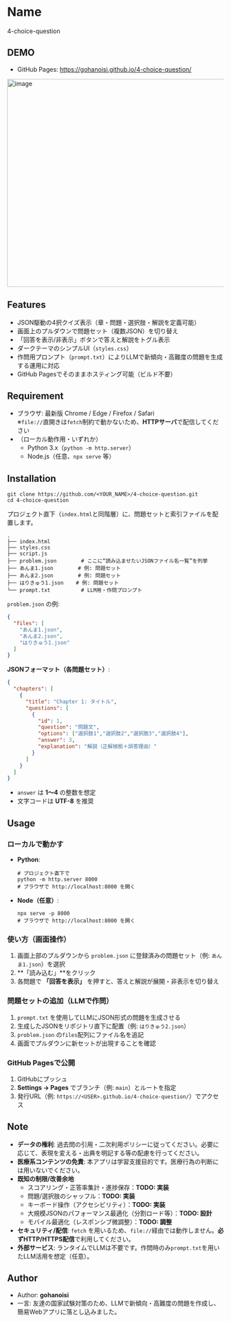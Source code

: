 # Name
4-choice-question

## DEMO
- GitHub Pages: https://gohanoisi.github.io/4-choice-question/  
<img width="819" height="483" alt="image" src="https://github.com/user-attachments/assets/03d65314-29a1-42ee-a69b-932d54edf1b7" />


## Features
- JSON駆動の4択クイズ表示（章・問題・選択肢・解説を定義可能）
- 画面上のプルダウンで問題セット（複数JSON）を切り替え
- 「回答を表示/非表示」ボタンで答えと解説をトグル表示
- ダークテーマのシンプルUI（`styles.css`）
- 作問用プロンプト（`prompt.txt`）によりLLMで新傾向・高難度の問題を生成する運用に対応
- GitHub Pagesでそのままホスティング可能（ビルド不要）

## Requirement
- ブラウザ: 最新版 Chrome / Edge / Firefox / Safari  
  ※`file://`直開きは`fetch`制約で動かないため、**HTTPサーバ**で配信してください
- （ローカル動作用・いずれか）  
  - Python 3.x（`python -m http.server`）  
  - Node.js（任意、`npx serve` 等）

## Installation
```
git clone https://github.com/<YOUR_NAME>/4-choice-question.git
cd 4-choice-question
```

プロジェクト直下（`index.html`と同階層）に、問題セットと索引ファイルを配置します。

```
.
├── index.html
├── styles.css
├── script.js
├── problem.json        # ここに“読み込ませたいJSONファイル名一覧”を列挙
├── あんま1.json        # 例: 問題セット
├── あんま2.json        # 例: 問題セット
├── はりきゅう1.json    # 例: 問題セット
└── prompt.txt          # LLM用・作問プロンプト
```

`problem.json` の例:
```json
{
  "files": [
    "あんま1.json",
    "あんま2.json",
    "はりきゅう1.json"
  ]
}
```

**JSONフォーマット（各問題セット）**:
```json
{
  "chapters": [
    {
      "title": "Chapter 1: タイトル",
      "questions": [
        {
          "id": 1,
          "question": "問題文",
          "options": ["選択肢1","選択肢2","選択肢3","選択肢4"],
          "answer": 3,
          "explanation": "解説（正解根拠＋誤答理由）"
        }
      ]
    }
  ]
}
```
- `answer` は **1〜4** の整数を想定
- 文字コードは **UTF-8** を推奨

## Usage
### ローカルで動かす
- **Python**:
  ```
  # プロジェクト直下で
  python -m http.server 8000
  # ブラウザで http://localhost:8000 を開く
  ```
- **Node（任意）**:
  ```
  npx serve -p 8000
  # ブラウザで http://localhost:8000 を開く
  ```

### 使い方（画面操作）
1. 画面上部のプルダウンから `problem.json` に登録済みの問題セット（例: `あんま1.json`）を選択  
2. **「読み込む」**をクリック  
3. 各問題で **「回答を表示」** を押すと、答えと解説が展開・非表示を切り替え

### 問題セットの追加（LLMで作問）
1. `prompt.txt` を使用してLLMにJSON形式の問題を生成させる  
2. 生成したJSONをリポジトリ直下に配置（例: `はりきゅう2.json`）  
3. `problem.json` の`files`配列にファイル名を追記  
4. 画面でプルダウンに新セットが出現することを確認

### GitHub Pagesで公開
1. GitHubにプッシュ  
2. **Settings → Pages** でブランチ（例: `main`）とルートを指定  
3. 発行URL（例: `https://<USER>.github.io/4-choice-question/`）でアクセス

## Note
- **データの権利**: 過去問の引用・二次利用ポリシーに従ってください。必要に応じて、表現を変える・出典を明記する等の配慮を行ってください。  
- **医療系コンテンツの免責**: 本アプリは学習支援目的です。医療行為の判断には用いないでください。  
- **既知の制限/改善余地**
  - スコアリング・正答率集計・進捗保存：**TODO: 実装**  
  - 問題/選択肢のシャッフル：**TODO: 実装**  
  - キーボード操作（アクセシビリティ）：**TODO: 実装**  
  - 大規模JSONのパフォーマンス最適化（分割ロード等）：**TODO: 設計**  
  - モバイル最適化（レスポンシブ微調整）：**TODO: 調整**  
- **セキュリティ/配信**: `fetch` を用いるため、`file://`経由では動作しません。**必ずHTTP/HTTPS配信**で利用してください。  
- **外部サービス**: ランタイムでLLMは不要です。作問時のみ`prompt.txt`を用いたLLM活用を想定（任意）。

## Author
- Author: **gohanoisi**  
- 一言: 友達の国家試験対策のため、LLMで新傾向・高難度の問題を作成し、簡易Webアプリに落とし込みました。  


